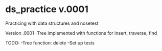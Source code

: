 ds_practice v.0001
===========

Practicing with data structures and nosetest

Version .0001
	-Tree implemented with functions for insert, traverse, find


TODO:
	-Tree function: delete
	-Set up tests
